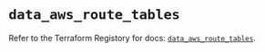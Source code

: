 # `data_aws_route_tables`

Refer to the Terraform Registory for docs: [`data_aws_route_tables`](https://www.terraform.io/docs/providers/aws/d/route_tables).
